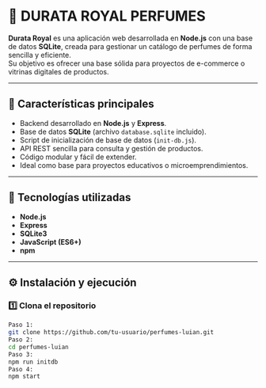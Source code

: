 # 🌸 DURATA ROYAL PERFUMES

**Durata Royal** es una aplicación web desarrollada en **Node.js** con una base de datos **SQLite**, creada para gestionar un catálogo de perfumes de forma sencilla y eficiente.  
Su objetivo es ofrecer una base sólida para proyectos de e-commerce o vitrinas digitales de productos.

---

## 🚀 Características principales

- Backend desarrollado en **Node.js** y **Express**.
- Base de datos **SQLite** (archivo `database.sqlite` incluido).
- Script de inicialización de base de datos (`init-db.js`).
- API REST sencilla para consulta y gestión de productos.
- Código modular y fácil de extender.
- Ideal como base para proyectos educativos o microemprendimientos.

---

## 🧰 Tecnologías utilizadas

- **Node.js**
- **Express**
- **SQLite3**
- **JavaScript (ES6+)**
- **npm**

---

## ⚙️ Instalación y ejecución

### 1️⃣ Clona el repositorio

```bash
Paso 1:
git clone https://github.com/tu-usuario/perfumes-luian.git
Paso 2:
cd perfumes-luian
Paso 3:
npm run initdb
Paso 4:
npm start